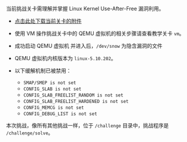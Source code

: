 当前挑战关卡需理解并掌握 Linux Kernel Use-After-Free 漏洞利用。

- [点击此处下载当前关卡的附件](https://box.cse.hust.edu.cn/seafhttp/f/a8aa4403beea453f9a27)

- 使用 VM 操作挑战关卡中的 QEMU 虚拟机的相关步骤请查看教学关卡 `vm`。

- 成功启动 QEMU 虚拟机 并进入后，`/dev/snow` 为隐含漏洞的文件

- QEMU 虚拟机内核版本为 `linux-5.10.202`。

- 以下缓解机制已被禁用：
  - `SMAP/SMEP is not set`
  - `CONFIG_SLAB is not set`
  - `CONFIG_SLAB_FREELIST_RANDOM is not set`
  - `CONFIG_SLAB_FREELIST_HARDENED is not set`
  - `CONFIG_MEMCG is not set`
  - `CONFIG_DEBUG_LIST is not set`

本次挑战，像所有其他挑战一样，位于 `/challenge` 目录中，挑战程序是 `/challenge/solve`。
